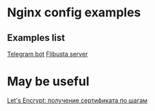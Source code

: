 # Nginx config examples

## Examples list
[Telegram bot](https://github.com/Kurbezz/nginx_config_examples/blob/master/examples/bot.conf)
[Flibusta server](https://github.com/Kurbezz/nginx_config_examples/blob/master/examples/flibusta_server.conf)

# May be useful
[Let's Encrypt: получение сертификата по шагам](https://habr.com/ru/post/318952/)
